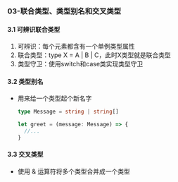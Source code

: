 ### 03-联合类型、类型别名和交叉类型

#### 3.1 可辨识联合类型

1. 可辨识：每个元素都含有一个单例类型属性
2. 联合类型：type X = A | B | C，此时X类型就是联合类型
3. 类型守卫：使用switch和case类实现类型守卫

#### 3.2 类型别名

- 用来给一个类型起个新名字

  ```typescript
  type Message = string | string[]
  
  let greet = (message: Message) => {
    //...
  }
  ```

#### 3.3 交叉类型

- 使用 & 运算符将多个类型合并成一个类型